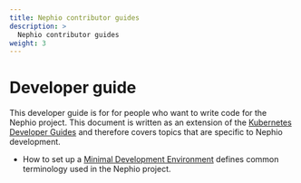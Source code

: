 ```yaml
---
title: Nephio contributor guides
description: >
  Nephio contributor guides
weight: 3
---
```


# Developer guide

This developer guide is for for people who want to write code for the Nephio project. This document is written as an
extension of the [Kubernetes Developer Guides](https://github.com/kubernetes/community/tree/master/contributors/devel#the-process-of-developing-and-contributing-code-to-the-kubernetes-project)
and therefore covers topics that are specific to Nephio development.

* How to set up a [Minimal Development Environment](/content/en/docs/guides/contributor-guides/minimal-environment.md) defines common terminology
  used in the Nephio project.